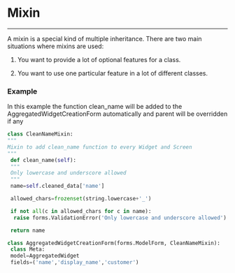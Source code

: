 # Mixin

---

A mixin is a special kind of multiple inheritance. There are two main situations where mixins are used:

1. You want to provide a lot of optional features for a class.

2. You want to use one particular feature in a lot of different classes.

### Example

In this example the function clean_name will be added to the AggregatedWidgetCreationForm automatically and parent will be overridden if any

```python
class CleanNameMixin:
"""
Mixin to add clean_name function to every Widget and Screen
"""
 def clean_name(self):
 """
 Only lowercase and underscore allowed
 """
 name=self.cleaned_data['name']

 allowed_chars=frozenset(string.lowercase+'_')

 if not all(c in allowed_chars for c in name):
  raise forms.ValidationError('Only lowercase and underscore allowed')

 return name

class AggregatedWidgetCreationForm(forms.ModelForm, CleanNameMixin):
 class Meta:
 model=AggregatedWidget
 fields=('name','display_name','customer')

```
